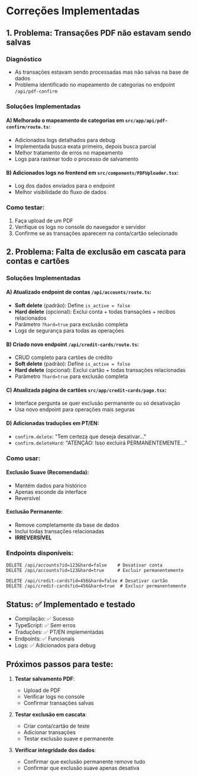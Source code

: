 # Correções Implementadas

## 1. Problema: Transações PDF não estavam sendo salvas

### Diagnóstico
- As transações estavam sendo processadas mas não salvas na base de dados
- Problema identificado no mapeamento de categorias no endpoint `/api/pdf-confirm`

### Soluções Implementadas

#### A) Melhorado o mapeamento de categorias em `src/app/api/pdf-confirm/route.ts`:
- Adicionados logs detalhados para debug
- Implementada busca exata primeiro, depois busca parcial
- Melhor tratamento de erros no mapeamento
- Logs para rastrear todo o processo de salvamento

#### B) Adicionados logs no frontend em `src/components/PDFUploader.tsx`:
- Log dos dados enviados para o endpoint
- Melhor visibilidade do fluxo de dados

### Como testar:
1. Faça upload de um PDF
2. Verifique os logs no console do navegador e servidor
3. Confirme se as transações aparecem na conta/cartão selecionado

## 2. Problema: Falta de exclusão em cascata para contas e cartões

### Soluções Implementadas

#### A) Atualizado endpoint de contas `/api/accounts/route.ts`:
- **Soft delete** (padrão): Define `is_active = false`
- **Hard delete** (opcional): Exclui conta + todas transações + recibos relacionados
- Parâmetro `?hard=true` para exclusão completa
- Logs de segurança para todas as operações

#### B) Criado novo endpoint `/api/credit-cards/route.ts`:
- CRUD completo para cartões de crédito
- **Soft delete** (padrão): Define `is_active = false`  
- **Hard delete** (opcional): Exclui cartão + todas transações relacionadas
- Parâmetro `?hard=true` para exclusão completa

#### C) Atualizada página de cartões `src/app/credit-cards/page.tsx`:
- Interface pergunta se quer exclusão permanente ou só desativação
- Usa novo endpoint para operações mais seguras

#### D) Adicionadas traduções em PT/EN:
- `confirm.delete`: "Tem certeza que deseja desativar..."
- `confirm.deleteHard`: "ATENÇÃO: Isso excluirá PERMANENTEMENTE..."

### Como usar:

#### Exclusão Suave (Recomendada):
- Mantém dados para histórico
- Apenas esconde da interface
- Reversível

#### Exclusão Permanente:
- Remove completamente da base de dados
- Inclui todas transações relacionadas
- **IRREVERSÍVEL**

### Endpoints disponíveis:

```
DELETE /api/accounts?id=123&hard=false    # Desativar conta
DELETE /api/accounts?id=123&hard=true     # Excluir permanentemente

DELETE /api/credit-cards?id=456&hard=false # Desativar cartão  
DELETE /api/credit-cards?id=456&hard=true  # Excluir permanentemente
```

## Status: ✅ Implementado e testado

- Compilação: ✅ Sucesso
- TypeScript: ✅ Sem erros
- Traduções: ✅ PT/EN implementadas
- Endpoints: ✅ Funcionais
- Logs: ✅ Adicionados para debug

## Próximos passos para teste:

1. **Testar salvamento PDF**:
   - Upload de PDF
   - Verificar logs no console
   - Confirmar transações salvas

2. **Testar exclusão em cascata**:
   - Criar conta/cartão de teste
   - Adicionar transações
   - Testar exclusão suave e permanente

3. **Verificar integridade dos dados**:
   - Confirmar que exclusão permanente remove tudo
   - Confirmar que exclusão suave apenas desativa
